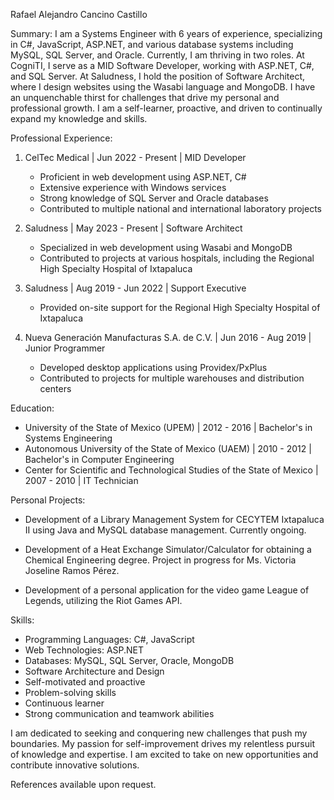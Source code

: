 Rafael Alejandro Cancino Castillo


Summary:
I am a Systems Engineer with 6 years of experience, specializing in C#, JavaScript, ASP.NET, and various database systems including MySQL, SQL Server, and Oracle. Currently, I am thriving in two roles. At CogniTI, I serve as a MID Software Developer, working with ASP.NET, C#, and SQL Server. At Saludness, I hold the position of Software Architect, where I design websites using the Wasabi language and MongoDB. I have an unquenchable thirst for challenges that drive my personal and professional growth. I am a self-learner, proactive, and driven to continually expand my knowledge and skills.

Professional Experience:

1. CelTec Medical | Jun 2022 - Present | MID Developer
   - Proficient in web development using ASP.NET, C#
   - Extensive experience with Windows services
   - Strong knowledge of SQL Server and Oracle databases
   - Contributed to multiple national and international laboratory projects

2. Saludness | May 2023 - Present | Software Architect
   - Specialized in web development using Wasabi and MongoDB
   - Contributed to projects at various hospitals, including the Regional High Specialty Hospital of Ixtapaluca

3. Saludness | Aug 2019 - Jun 2022 | Support Executive
   - Provided on-site support for the Regional High Specialty Hospital of Ixtapaluca

4. Nueva Generación Manufacturas S.A. de C.V. | Jun 2016 - Aug 2019 | Junior Programmer
   - Developed desktop applications using Providex/PxPlus
   - Contributed to projects for multiple warehouses and distribution centers

Education:

- University of the State of Mexico (UPEM) | 2012 - 2016 | Bachelor's in Systems Engineering
- Autonomous University of the State of Mexico (UAEM) | 2010 - 2012 | Bachelor's in Computer Engineering
- Center for Scientific and Technological Studies of the State of Mexico | 2007 - 2010 | IT Technician

Personal Projects:

- Development of a Library Management System for CECYTEM Ixtapaluca II using Java and MySQL database management. Currently ongoing.

- Development of a Heat Exchange Simulator/Calculator for obtaining a Chemical Engineering degree. Project in progress for Ms. Victoria Joseline Ramos Pérez.

- Development of a personal application for the video game League of Legends, utilizing the Riot Games API.

Skills:
- Programming Languages: C#, JavaScript
- Web Technologies: ASP.NET
- Databases: MySQL, SQL Server, Oracle, MongoDB
- Software Architecture and Design
- Self-motivated and proactive
- Problem-solving skills
- Continuous learner
- Strong communication and teamwork abilities

I am dedicated to seeking and conquering new challenges that push my boundaries. My passion for self-improvement drives my relentless pursuit of knowledge and expertise. I am excited to take on new opportunities and contribute innovative solutions.

References available upon request.
